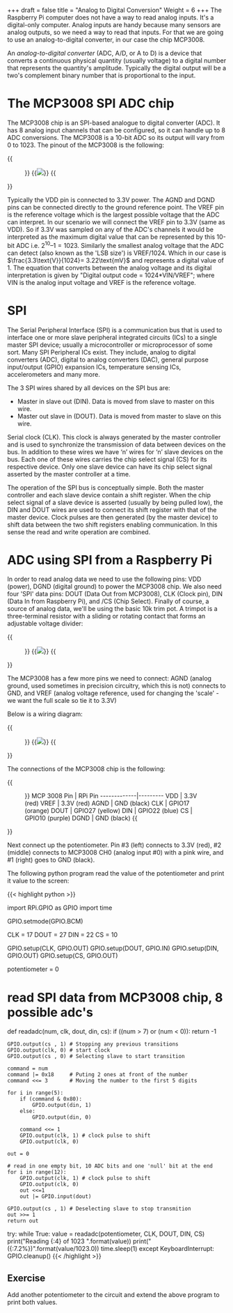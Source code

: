 +++
draft = false
title = "Analog to Digital Conversion"
Weight = 6
+++
The Raspberry Pi computer does not have a way to read analog inputs. It's a digital-only computer. Analog inputs are handy because many sensors are analog outputs, so we need a way to read that inputs. For that we are going to use an analog-to-digital converter, in our case the chip MCP3008.

An *analog-to-digital converter* (ADC, A/D, or A to D) is a device that converts a continuous physical quantity (usually voltage) to a digital number that represents the quantity's amplitude. Typically the digital output will be a two's complement binary number that is proportional to the input.

# The MCP3008 SPI ADC chip

The MCP3008 chip is an SPI-based analogue to digital converter (ADC). It has 8 analog input channels that can be configured, so it can handle up to 8 ADC conversions. The MCP3008 is a 10-bit ADC so its output will vary from 0 to 1023. The pinout of the MCP3008 is the following:

{{<figure width="400" caption="MCP3008 SDI ADC Pinout" attr="[Tony DiCola [CC BY 3.0]](https://learn.adafruit.com/assets/30456)">}}
{{<img src="mcp3008pin.png">}}
{{</figure>}}

Typically the VDD pin is connected to  3.3V power. The AGND and DGND pins can be connected directly to the ground reference point. The VREF pin is the reference voltage which is the largest possible voltage that the ADC can interpret. In our scenario we will connect the VREF pin to 3.3V (same as VDD). So if 3.3V was sampled on any of the ADC's channels it would be interpreted as the maximum digital value that can be represented by this 10-bit ADC i.e. $2^{10} – 1 = 1023$. Similarly the smallest analog voltage that the ADC can detect (also known as the 'LSB size') is VREF/1024. Which in our case is $\frac{3.3\text{V}}{1024}= 3.22\text{mV}$ and represents a digital value of 1. The equation that converts between the analog voltage and its digital interpretation is given by "Digital output code = 1024*VIN/VREF"; where VIN is the analog input voltage and VREF is the reference voltage.

# SPI
The Serial Peripheral Interface (SPI) is a communication bus that is used to interface one or more slave peripheral integrated circuits (ICs) to a single master SPI device; usually a microcontroller or microprocessor of some sort. Many SPI  Peripheral ICs exist. They include, analog to digital converters (ADC), digital to analog converters (DAC), general purpose input/output (GPIO) expansion ICs, temperature sensing ICs, accelerometers and many more. 

The 3 SPI wires shared by all devices on the SPI  bus are:

* Master in slave out (DIN). Data is moved from slave to master on this wire. 
* Master out slave in (DOUT). Data is moved from master to slave on this wire.

Serial clock (CLK). This clock is always generated by the master controller and is used to synchronize the transmission of data between devices on the bus.
In addition to these wires we have ‘n’ wires for ‘n’ slave devices on the bus. Each one of these wires carries the chip select signal (CS) for its respective device. Only one slave device can have its chip select signal asserted by the master controller at a time.

The operation of the SPI bus is conceptually simple. Both the master controller and each slave device contain a shift register. When the chip select signal of a slave device is asserted (usually by being pulled low), the DIN and DOUT wires are used to connect its shift register with that of the master device. Clock pulses are then generated (by the master device)  to shift data between the two shift registers enabling communication. In this sense the read and write operation are combined.

# ADC using SPI from a Raspberry Pi
In order to read analog data we need to use the following pins: VDD (power), DGND (digital ground) to power the MCP3008 chip. We also need four 'SPI' data pins: DOUT (Data Out from MCP3008), CLK (Clock pin), DIN (Data In from Raspberry Pi),  and /CS (Chip Select).  Finally of course, a source of analog data, we'll be using the basic 10k trim pot. A trimpot is a three-terminal resistor with a sliding or rotating contact that forms an adjustable voltage divider:

{{<figure caption="10k Ohm Trimpot" width="300">}}
{{<img src="trimpot.jpg">}}
{{</figure>}}

The MCP3008 has a few more pins we need to connect: AGND (analog ground, used sometimes in precision circuitry, which this is not) connects to GND, and VREF (analog voltage reference, used for changing the 'scale' - we want the full scale so tie it to 3.3V)

Below is a wiring diagram:

{{<figure caption="ADC circuit">}}
{{<img src="ADC.png">}}
{{</figure>}}

The connections of the MCP3008 chip is the following:

{{<figure width="75%">}}
MCP 3008 Pin | RPi Pin
-------------|---------
VDD  | 3.3V (red)
VREF | 3.3V (red)
AGND | GND (black)
CLK  | GPIO17 (orange)
DOUT | GPIO27 (yellow)
DIN  | GPIO22 (blue)
CS   | GPIO10 (purple)
DGND | GND (black)
{{</figure>}}

Next connect up the potentiometer. Pin #3 (left) connects to 3.3V (red), #2 (middle) connects to MCP3008 CH0 (analog input #0) with a pink wire, and #1 (right) goes to GND (black).

The following python program read the value of the potentiometer and print it value to the screen:

{{< highlight python >}}

import RPi.GPIO as GPIO
import time

GPIO.setmode(GPIO.BCM)

CLK  = 17
DOUT = 27
DIN  = 22
CS   = 10

GPIO.setup(CLK,  GPIO.OUT)
GPIO.setup(DOUT, GPIO.IN)
GPIO.setup(DIN,  GPIO.OUT)
GPIO.setup(CS,   GPIO.OUT)

potentiometer = 0

# read SPI data from MCP3008 chip, 8 possible adc's  
def readadc(num, clk, dout, din, cs):
    if ((num > 7) or (num < 0)):
        return -1

    GPIO.output(cs , 1) # Stopping any previous transitions
    GPIO.output(clk, 0) # start clock
    GPIO.output(cs , 0) # Selecting slave to start transition

    command = num 
    command |= 0x18     # Puting 2 ones at front of the number
    command <<= 3       # Moving the number to the first 5 digits

    for i in range(5):
        if (command & 0x80):
            GPIO.output(din, 1)
        else:
            GPIO.output(din, 0)

        command <<= 1
        GPIO.output(clk, 1) # clock pulse to shift
        GPIO.output(clk, 0)

    out = 0
    
    # read in one empty bit, 10 ADC bits and one 'null' bit at the end
    for i in range(12):
        GPIO.output(clk, 1) # clock pulse to shift
        GPIO.output(clk, 0)
        out <<=1
        out |= GPIO.input(dout)

    GPIO.output(cs , 1) # Deselecting slave to stop transmition
    out >>= 1 
    return out	 

try:
    while True:
        value = readadc(potentiometer, CLK, DOUT, DIN, CS)
        print("Reading {:4} of 1023 ".format(value))
        print("({:7.2%})".format(value/1023.0))
        time.sleep(1)
  except KeyboardInterrupt:
      GPIO.cleanup()
{{< /highlight >}}

## Exercise
Add another potentiometer to the circuit and extend the above program to print both values.
